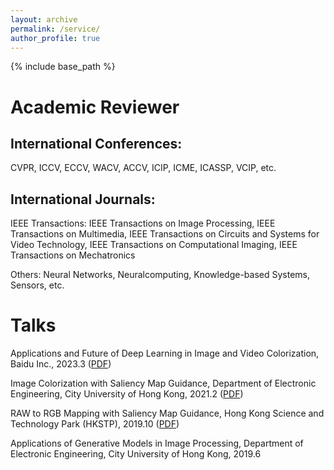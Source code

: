 ```yaml
---
layout: archive
permalink: /service/
author_profile: true
---
```


{% include base_path %}

**Academic Reviewer**
======

## International Conferences:

CVPR, ICCV, ECCV, WACV, ACCV, ICIP, ICME, ICASSP, VCIP, etc.

## International Journals:

IEEE Transactions: IEEE Transactions on Image Processing, IEEE Transactions on Multimedia, IEEE Transactions on Circuits and Systems for Video Technology, IEEE Transactions on Computational Imaging, IEEE Transactions on Mechatronics

Others: Neural Networks, Neuralcomputing, Knowledge-based Systems, Sensors, etc.

**Talks**
======

Applications and Future of Deep Learning in Image and Video Colorization, Baidu Inc., 2023.3 ([PDF]())

Image Colorization with Saliency Map Guidance, Department of Electronic Engineering, City University of Hong Kong, 2021.2 ([PDF](../talks/20210205_SGGAN))

RAW to RGB Mapping with Saliency Map Guidance, Hong Kong Science and Technology Park (HKSTP), 2019.10 ([PDF]())

Applications of Generative Models in Image Processing, Department of Electronic Engineering, City University of Hong Kong, 2019.6
